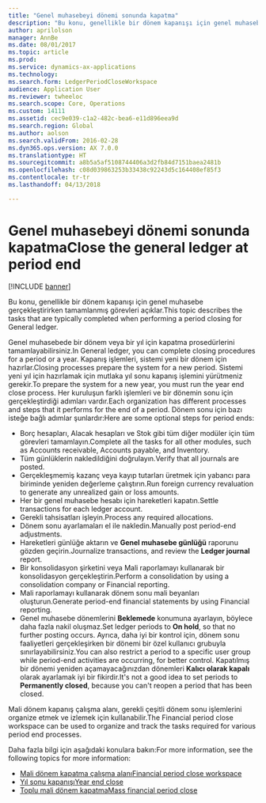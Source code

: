 ```yaml
---
title: "Genel muhasebeyi dönemi sonunda kapatma"
description: "Bu konu, genellikle bir dönem kapanışı için genel muhasebe gerçekleştirirken tamamlanmış görevleri açıklar."
author: aprilolson
manager: AnnBe
ms.date: 08/01/2017
ms.topic: article
ms.prod: 
ms.service: dynamics-ax-applications
ms.technology: 
ms.search.form: LedgerPeriodCloseWorkspace
audience: Application User
ms.reviewer: twheeloc
ms.search.scope: Core, Operations
ms.custom: 14111
ms.assetid: cec9e039-c1a2-482c-bea6-e11d896eea9d
ms.search.region: Global
ms.author: aolson
ms.search.validFrom: 2016-02-28
ms.dyn365.ops.version: AX 7.0.0
ms.translationtype: HT
ms.sourcegitcommit: a8b5a5af5108744406a3d2fb84d7151baea2481b
ms.openlocfilehash: c08d039863253b33438c92243d5c164408ef85f3
ms.contentlocale: tr-tr
ms.lasthandoff: 04/13/2018

---
```


# <a name="close-the-general-ledger-at-period-end"></a><span data-ttu-id="74d87-103">Genel muhasebeyi dönemi sonunda kapatma</span><span class="sxs-lookup"><span data-stu-id="74d87-103">Close the general ledger at period end</span></span>

[!INCLUDE [banner](../includes/banner.md)]

<span data-ttu-id="74d87-104">Bu konu, genellikle bir dönem kapanışı için genel muhasebe gerçekleştirirken tamamlanmış görevleri açıklar.</span><span class="sxs-lookup"><span data-stu-id="74d87-104">This topic describes the tasks that are typically completed when performing a period closing for General ledger.</span></span> 

<span data-ttu-id="74d87-105">Genel muhasebede bir dönem veya bir yıl için kapatma prosedürlerini tamamlayabilirsiniz.</span><span class="sxs-lookup"><span data-stu-id="74d87-105">In General ledger, you can complete closing procedures for a period or a year.</span></span> <span data-ttu-id="74d87-106">Kapanış işlemleri, sistemi yeni bir dönem için hazırlar.</span><span class="sxs-lookup"><span data-stu-id="74d87-106">Closing processes prepare the system for a new period.</span></span> <span data-ttu-id="74d87-107">Sistemi yeni yıl için hazırlamak için mutlaka yıl sonu kapanış işlemini yürütmeniz gerekir.</span><span class="sxs-lookup"><span data-stu-id="74d87-107">To prepare the system for a new year, you must run the year end close process.</span></span> <span data-ttu-id="74d87-108">Her kuruluşun farklı işlemleri ve bir dönemin sonu için gerçekleştirdiği adımları vardır.</span><span class="sxs-lookup"><span data-stu-id="74d87-108">Each organization has different processes and steps that it performs for the end of a period.</span></span> <span data-ttu-id="74d87-109">Dönem sonu için bazı isteğe bağlı adımlar şunlardır:</span><span class="sxs-lookup"><span data-stu-id="74d87-109">Here are some optional steps for period ends:</span></span>

-   <span data-ttu-id="74d87-110">Borç hesapları, Alacak hesapları ve Stok gibi tüm diğer modüler için tüm görevleri tamamlayın.</span><span class="sxs-lookup"><span data-stu-id="74d87-110">Complete all the tasks for all other modules, such as Accounts receivable, Accounts payable, and Inventory.</span></span>
-   <span data-ttu-id="74d87-111">Tüm günlüklerin nakledildiğini doğrulayın.</span><span class="sxs-lookup"><span data-stu-id="74d87-111">Verify that all journals are posted.</span></span>
-   <span data-ttu-id="74d87-112">Gerçekleşmemiş kazanç veya kayıp tutarları üretmek için yabancı para biriminde yeniden değerleme çalıştırın.</span><span class="sxs-lookup"><span data-stu-id="74d87-112">Run foreign currency revaluation to generate any unrealized gain or loss amounts.</span></span>
-   <span data-ttu-id="74d87-113">Her bir genel muhasebe hesabı için hareketleri kapatın.</span><span class="sxs-lookup"><span data-stu-id="74d87-113">Settle transactions for each ledger account.</span></span>
-   <span data-ttu-id="74d87-114">Gerekli tahsisatları işleyin.</span><span class="sxs-lookup"><span data-stu-id="74d87-114">Process any required allocations.</span></span>
-   <span data-ttu-id="74d87-115">Dönem sonu ayarlamaları el ile nakledin.</span><span class="sxs-lookup"><span data-stu-id="74d87-115">Manually post period-end adjustments.</span></span>
-   <span data-ttu-id="74d87-116">Hareketleri günlüğe aktarın ve **Genel muhasebe günlüğü** raporunu gözden geçirin.</span><span class="sxs-lookup"><span data-stu-id="74d87-116">Journalize transactions, and review the **Ledger journal** report.</span></span>
-   <span data-ttu-id="74d87-117">Bir konsolidasyon şirketini veya Mali raporlamayı kullanarak bir konsolidasyon gerçekleştirin.</span><span class="sxs-lookup"><span data-stu-id="74d87-117">Perform a consolidation by using a consolidation company or Financial reporting.</span></span>
-   <span data-ttu-id="74d87-118">Mali raporlamayı kullanarak dönem sonu mali beyanları oluşturun.</span><span class="sxs-lookup"><span data-stu-id="74d87-118">Generate period-end financial statements by using Financial reporting.</span></span>
-   <span data-ttu-id="74d87-119">Genel muhasebe dönemlerini **Beklemede** konumuna ayarlayın, böylece daha fazla nakil oluşmaz.</span><span class="sxs-lookup"><span data-stu-id="74d87-119">Set ledger periods to **On hold**, so that no further posting occurs.</span></span> <span data-ttu-id="74d87-120">Ayrıca, daha iyi bir kontrol için, dönem sonu faaliyetleri gerçekleşirken bir dönemi bir özel kullanıcı grubuyla sınırlayabilirsiniz.</span><span class="sxs-lookup"><span data-stu-id="74d87-120">You can also restrict a period to a specific user group while period-end activities are occurring, for better control.</span></span> <span data-ttu-id="74d87-121">Kapatılmış bir dönemi yeniden açamayacağınızdan dönemleri **Kalıcı olarak kapalı** olarak ayarlamak iyi bir fikirdir.</span><span class="sxs-lookup"><span data-stu-id="74d87-121">It's not a good idea to set periods to **Permanently closed**, because you can't reopen a period that has been closed.</span></span>

<span data-ttu-id="74d87-122">Mali dönem kapanış çalışma alanı, gerekli çeşitli dönem sonu işlemlerini organize etmek ve izlemek için kullanabilir.</span><span class="sxs-lookup"><span data-stu-id="74d87-122">The Financial period close workspace can be used to organize and track the tasks required for various period end processes.</span></span> 


<span data-ttu-id="74d87-123">Daha fazla bilgi için aşağıdaki konulara bakın:</span><span class="sxs-lookup"><span data-stu-id="74d87-123">For more information, see the following topics for more information:</span></span>
- [<span data-ttu-id="74d87-124">Mali dönem kapatma çalışma alanı</span><span class="sxs-lookup"><span data-stu-id="74d87-124">Financial period close workspace</span></span>](financial-period-close-workspace.md) 
- [<span data-ttu-id="74d87-125">Yıl sonu kapanışı</span><span class="sxs-lookup"><span data-stu-id="74d87-125">Year end close</span></span>](Year-end-close.md)  
- [<span data-ttu-id="74d87-126">Toplu mali dönem kapatma</span><span class="sxs-lookup"><span data-stu-id="74d87-126">Mass financial period close</span></span>](tasks/mass-financial-period-close.md)





